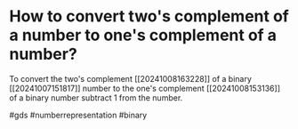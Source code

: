 # How to convert two's complement of a number to one's complement of a number? 
To convert the two's complement [[20241008163228]] of a binary [[20241007151817]] number to the one's complement [[20241008153136]] of a binary number subtract 1 from the number.

#gds #numberrepresentation #binary